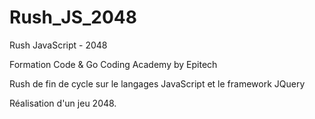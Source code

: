 # Rush_JS_2048
Rush JavaScript - 2048


Formation Code & Go Coding Academy by Epitech

Rush de fin de cycle sur le langages JavaScript et le framework JQuery

Réalisation d'un jeu 2048.
